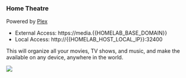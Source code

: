 ### Home Theatre

Powered by [Plex](https://plex.tv)

- External Access: https://media.{{HOMELAB_BASE_DOMAIN}}
- Local Access: http://{{HOMELAB_HOST_LOCAL_IP}}:32400

This will organize all your movies, TV shows, and music, and make the available on any device, anywhere in the world.

![](https://user-images.githubusercontent.com/4729/278500259-d5658c7f-6ad6-481d-883a-7bdbbb28d68b.jpg)
